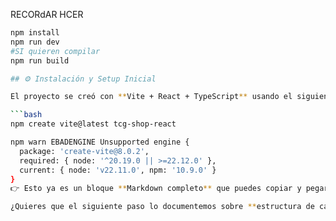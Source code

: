 RECORdAR HCER
```bash
npm install
npm run dev
#SI quieren compilar
npm run build

## ⚙️ Instalación y Setup Inicial

El proyecto se creó con **Vite + React + TypeScript** usando el siguiente comando:

```bash
npm create vite@latest tcg-shop-react

npm warn EBADENGINE Unsupported engine {
  package: 'create-vite@8.0.2',
  required: { node: '^20.19.0 || >=22.12.0' },
  current: { node: 'v22.11.0', npm: '10.9.0' }
}
👉 Esto ya es un bloque **Markdown completo** que puedes copiar y pegar tal cual.  

¿Quieres que el siguiente paso lo documentemos sobre **estructura de carpetas inicial de Vite** (`src`, `main.tsx`, `App.tsx`, etc.) con explicaciones en viñetas? 
